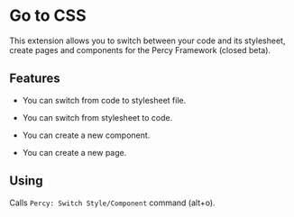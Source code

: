 # Go to CSS

This extension allows you to switch between your code and its stylesheet, create pages and components for the Percy Framework (closed beta).

## Features

* You can switch from code to stylesheet file.

* You can switch from stylesheet to code.

* You can create a new component.

* You can create a new page.

## Using

Calls `Percy: Switch Style/Component` command (alt+o).
